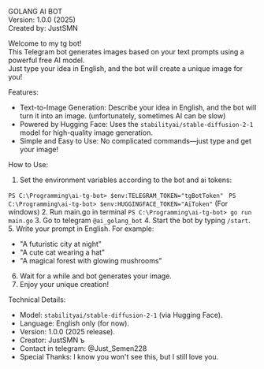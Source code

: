 GOLANG AI BOT                      
Version: 1.0.0 (2025)                 
Created by: JustSMN

Welcome to my tg bot!  
This Telegram bot generates images based on your text prompts using a powerful free AI model.  
Just type your idea in English, and the bot will create a unique image for you!


Features:
- Text-to-Image Generation: Describe your idea in English, and the bot will turn it into an image. (unfortunately, sometimes AI can be slow) 
- Powered by Hugging Face: Uses the `stabilityai/stable-diffusion-2-1` model for high-quality image generation.
- Simple and Easy to Use: No complicated commands—just type and get your image!


How to Use:
1. Set the environment variables according to the bot and ai tokens:

`PS C:\Programming\ai-tg-bot> $env:TELEGRAM_TOKEN="tgBotToken" `
`PS C:\Programming\ai-tg-bot> $env:HUGGINGFACE_TOKEN="AiToken"`
(For windows)
2. Run main.go in terminal
`PS C:\Programming\ai-tg-bot> go run main.go`
3. Go to telegram `@ai_golang_bot` 
4. Start the bot by typing `/start`.
5. Write your prompt in English. For example:
   - "A futuristic city at night"
   - "A cute cat wearing a hat"
   - "A magical forest with glowing mushrooms"
6. Wait for a while and bot generates your image.
7. Enjoy your unique creation! 


Technical Details:
- Model: `stabilityai/stable-diffusion-2-1` (via Hugging Face).
- Language: English only (for now).
- Version: 1.0.0 (2025 release).
- Creator: JustSMN ъ
- Contact in telegram: @Just_Semen228
- Special Thanks: I know you won't see this, but I still love you.
